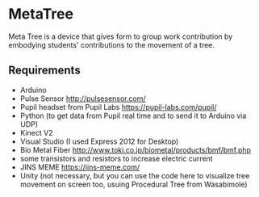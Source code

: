 # MetaTree
Meta Tree is a device that gives form to group work contribution by embodying students' contributions to the movement of a tree.

## Requirements
* Arduino
* Pulse Sensor <http://pulsesensor.com/>
* Pupil headset from Pupil Labs <https://pupil-labs.com/pupil/>
* Python (to get data from Pupil real time and to send it to Arduino via UDP)
* Kinect V2
* Visual Studio (I used Express 2012 for Desktop)
* Bio Metal Fiber <http://www.toki.co.jp/biometal/products/bmf/bmf.php>
* some transistors and resistors to increase electric current
* JINS MEME <https://jins-meme.com/>
* Unity (not necessary, but you can use the code here to visualize tree movement on screen too, usuing Procedural Tree from Wasabimole)
